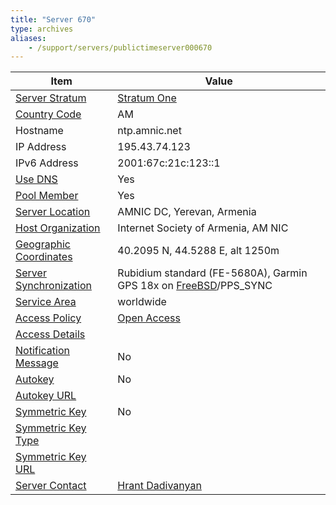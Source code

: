 ```yaml
---
title: "Server 670"
type: archives
aliases:
    - /support/servers/publictimeserver000670
---
```


| Item | Value |
| ----- | ----- |
| [Server Stratum](/support/servers/serverstratum) | [Stratum One](/support/servers/stratumonetimeservers) |
| [Country Code](/support/servers/countrycode) | AM |
| Hostname | ntp.amnic.net |
| IP Address | 195.43.74.123 |
| IPv6 Address | 2001:67c:21c:123::1 |
| [Use DNS](/support/servers/usedns) | Yes |
| [Pool Member](/support/servers/poolmember) | Yes |
| [Server Location](/support/servers/serverlocation) | AMNIC DC, Yerevan, Armenia |
| [Host Organization](/support/servers/hostorganization) | Internet Society of Armenia, AM NIC |
| [ Geographic Coordinates](/support/servers/geographiccoordinates) | 40.2095 N, 44.5288 E, alt 1250m |
| [Server Synchronization](/support/servers/serversynchronization) | Rubidium standard (FE-5680A), Garmin GPS 18x on [FreeBSD](https://www.freebsd.org/)/PPS_SYNC |
| [Service Area](/support/servers/servicearea) | worldwide |
| [Access Policy](/support/servers/accesspolicy) | [Open Access](/support/servers/openaccess) |
| [Access Details](/support/servers/accessdetails) |  |
| [Notification Message](/support/servers/notificationmessage) | No |
| [Autokey](/support/servers/autokey) | No |
| [Autokey URL](/support/servers/autokeyurl) | |
| [Symmetric Key](/support/servers/symmetrickey) | No |
| [Symmetric Key Type](/support/servers/symmetrickeytype) | |
| [Symmetric Key URL](/support/servers/symmetrickeyurl) | |
| [Server Contact](/support/servers/servercontact) | [Hrant Dadivanyan](mailto:ran@psg.com) |